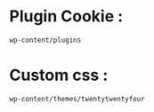 # Plugin Cookie :

```wp-content/plugins```

# Custom css :

```wp-content/themes/twentytwentyfour```
